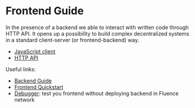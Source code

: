 # Frontend Guide

In the presence of a backend we able to interact with written code through HTTP API. It opens up a possibility to build complex decentralized systems in a standard client-server (or frontend-backend) way.

- [JavaScript client](javascript.md)
- [HTTP API](../http.md)

Useful links:
- [Backend Guide](../backend/index.md) 
- [Frontend Quickstart](../quickstart/web.md)
- [Debugger](../debugging.md): test you frontend without deploying backend in Fluence network 
